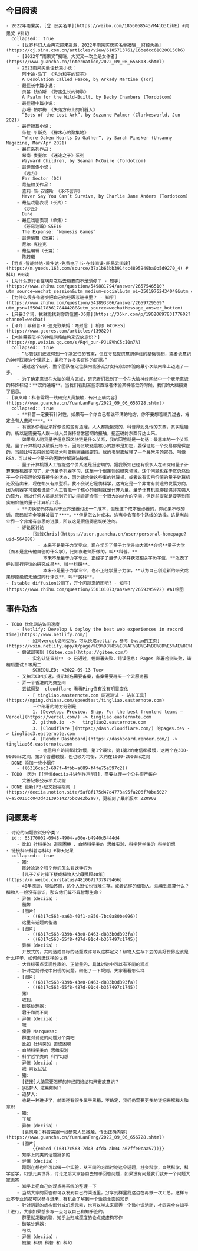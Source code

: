 ## 今日阅读
	- 2022年雨果奖，[🏆 获奖名单](https://weibo.com/1856068543/M4jQ3tibE) #雨果奖 #科幻
	  collapsed:: true
		- [世界科幻大会再次迎来高潮，2022年雨果奖获奖名单揭晓__财经头条](https://cj.sina.com.cn/articles/view/6105713761/16bedcc610200150k6)
		- [2022年“雨果奖”揭晓，大奖又一次全是女作者](https://www.guancha.cn/internation/2022_09_06_656813.shtml)
		- 2022雨果奖最佳长篇小说：
		  阿卡迪·马丁 《名为和平的荒芜》
		  A Desolation Called Peace, by Arkady Martine (Tor)
		- 最佳长中篇小说：
		  贝基·钱伯斯 《野蛮生长的诗歌》
		  A Psalm for the Wild-Built, by Becky Chambers (Tordotcom)
		- 最佳短中篇小说：
		  苏珊·帕尔梅 《失落方舟上的机器人》
		  “Bots of the Lost Ark”, by Suzanne Palmer (Clarkesworld, Jun 2021)
		- 最佳短篇小说：
		  莎拉·平斯克 《橡木心的聚集地》
		  “Where Oaken Hearts Do Gather”, by Sarah Pinsker (Uncanny Magazine, Mar/Apr 2021)
		- 最佳系列作品：
		  希南·麦奎尔 《迷途之子》系列 
		  Wayward Children, by Seanan McGuire (Tordotcom)
		- 最佳图像小说：
		  《远方》
		  Far Sector (DC)
		- 最佳相关作品：
		  查莉·简·安德斯 《永不言弃》
		  Never Say You Can’t Survive, by Charlie Jane Anders (Tordotcom)
		- 最佳戏剧表现（长片）：
		  《沙丘》
		  Dune
		- 最佳戏剧表现（单集）：
		  《苍穹浩瀚》S5E10
		  The Expanse: “Nemesis Games”
		- 最佳编辑（短篇）：
		  尼尔·克拉克
		- 最佳编辑（长篇）：
		  陈若曦
	- [奇点·智能终结-赖仲达-免费电子书-在线阅读-网易云阅读](https://m.yuedu.163.com/source/37a1b63bb3914cc4895949ba0b5d9270_4) #科幻 #阅读
	- [为什么旅行者在璃月之后去稻妻而不是须弥？ - 知乎](https://www.zhihu.com/question/549881794/answer/2657546510?utm_source=wechat_session&utm_medium=social&utm_oi=35019762434048&utm_content=group1_Answer&utm_campaign=shareopn)
	- [为什么很多作者会把自己的经历写进书里？ - 知乎](https://www.zhihu.com/question/541893306/answer/2659729569?utm_psn=1550417836178444288&utm_source=wechatMessage_answer_bottom)
	- [只要3个词，我就能找到你的位置-36氪](https://36kr.com/p/1902069783177602?channel=wechat)
	- [译介丨菲利普·K·迪克致莱姆：两封信 | 机核 GCORES](https://www.gcores.com/articles/139829)
	- [大脑需要怎样的神经网络结构来安放意识？](https://mp.weixin.qq.com/s/Rq4_our-PJLBVhC5cI0n7A)
	  collapsed:: true
		- “尽管我们还没得到一个决定性的答案，但在寻找提供意识体验的基础机制，或者说意识的神经联接这个课题上，累积了许多实证性的证据。”
		- 通过这个研究，整个团队在定位脑内能够充分支持意识体验的最小次级网络上迈进了一步。
		- 为了确定意识在大脑的哪片区域，研究者们找到了一个在大脑神经网络中一个表示意识的特殊标记：**双向通路**。当我们看到某些东西或者体验某种感觉的时候，我们的大脑接受了信息。
	- [袁岚峰：科普需跟一线研究人员接触，传出正确内容](https://www.guancha.cn/YuanLanFeng/2022_09_06_656728.shtml)
	  collapsed:: true
		- **科普一定要有针对性。如果有一个你自己都说不清的地方，你不要想着糊弄过去，肯定会有人来问****。**
		- 有很多你看起来好像说的蛮有道理，人人都能接受的、科普界到处传的东西，其实是错的。所以是需要有人跟一线人员保持非常密切的接触，把正确的东西传达出来。
		- 如果有人问我量子信息跟区块链是什么关系，我的回答就是一句话：最基本的一个关系是，量子计算机可以破解比特币。因为区块链最核心的技术是加密，要保证每一个交易都是保密的。当前比特币用的加密技术叫做椭圆曲线密码。我的书里面解释了一个最常用的密码，叫做RSA，可以被一个量子的因数分解算法破解。
		- 量子计算机跟人工智能这个关系还是挺密切的，据我所知已经有很多人在研究用量子计算来做机器学习了，所谓量子机器学习，这是一个很蓬勃的研究领域。这个问题也在于它仍然处于一个只有理论没有硬件的状态，因为适合做这些事的计算机，或者说有实用价值的量子计算机还没造出来，现在都只有原型机。我不会说它是伪科学，这肯定是一个非常有前途的发展方向，因为机器学习或者说整个人工智能一个核心的限制就是计算力量。量子计算机能够提供非常强大的算力，所以任何人都能想到它们之间肯定会有一个很大的结合的空间，但是前提就是要等到有实用价值的量子计算机出现。
		- **切换密码体系对于业界是要付出一个成本，但是这个成本是必要的，你如果不改的话，密码就完全等着被破了****。**但是怎么付成本，这当中会有多个路线的选择。这是当前业界一个非常有意思的进展，所以这是很值得密切关注的。
		- 评论区讨论
			- [波波Chris](https://user.guancha.cn/user/personal-homepage?uid=564888)
				- 本来不是量子力学专业，现在学习了量子力学并向大家**介绍**量子力学（而不是宣传他自创的什么学），比如袁老师所做的，叫**科普。**
				  本来不是量子力学专业，正经学了量子力学并获取相关学历学位，**发表了经过同行评议的研究成果**，叫**科研**。
				  本来不是量子力学专业，也不正经学量子力学，**认为自己创造新的研究成果却拒绝或无通过同行评议**，叫**民科**。
	- [stable diffusion公测了，开个问题来晒图吧? - 知乎](https://www.zhihu.com/question/550101073/answer/2659395972) #AI绘图
## 事件动态
	- TODO 优化网站访问速度
		- [Netlify: Develop & deploy the best web experiences in record time](https://www.netlify.com/)
			- 如果vercel访问受限，可以换成netlify，参考 [wsin的主页](https://wsin.netlify.app/#/page/%E9%98%85%E8%AF%BB%E4%B8%8D%E5%AE%8C%E5%85%A8%E6%8C%87%E5%8D%97)
		- 尝试部署到 [Gitee.com](https://gitee.com/)
			- 实名认证审核中 -> 已通过，但部署失败，错误信息: Pages 部署检测失败，请稍后重试！等周二
			  SCHEDULED: <2022-09-13 Tue>
		- 又拍云CDN加速，提示域名需要备案，备案需要再买一个云服务器
		- 弄一个香港的免费空间
		- 尝试调整  cloudflare 看看Ping值有没有明显变化
			- [ tingliao.easternote.com 网速测试 - 站长工具](https://mping.chinaz.com/speedtest/tingliao.easternote.com)
			- 三个部署的地方分别是 
			  1. [Develop. Preview. Ship. For the best frontend teams – Vercel](https://vercel.com/) -> tingliao.easternote.com 
			  2. github.io  ->   tingliao2.easternote.com
			  3. [Cloudflare ](https://dash.cloudflare.com/) 的pages.dev -> tingliao3.easternote.com
			  4. [Render Dashboard](https://dashboard.render.com/) -> tingliao66.easternote.com
				- 电信用户访问都比较慢，第1个最快，第1第2的电信都极慢，这两个在300-9000ms之间，第3个普遍较慢，但也较为均衡，大约在1000-2000ms之间
	- DONE 添加一些小组件
		- ((6316cac3-607f-4fbb-a689-f4fe75e597c2))
	- TODO  因为 [[异恒deciia共进创作声明]]，需要办理一个公共资产帐户
		- 完善记帐公示相关功能
	- DONE 更新[P3-征文投稿指南 ](https://deciia.notion.site/5af8f175d47d4773a95fa206f70be502?v=a5c016cc043d43139b14275bc8e2b2a8)，更新到了最新版本 220902
## 问题思考
	- 讨论的问题尝试分个类？
	  id:: 63170002-0948-4904-a00e-b4940d5444d4
		- 比如 社科类的 道德困境 、自然科学类的 思维实验、科学哲学类的 科学幻想
	- 链接科研科普与科幻 #聊天记录  
	  collapsed:: true
		- 猪:  
		  能讨论这个吗？你们怎么看这种行为
		- [儿子7岁时摔下楼成植物人父母照顾40年](https://m.weibo.cn/status/4810672737879466)
		- 40年照顾，哪怕苏醒，这个人恐怕也很难生存。或者这样的植物人，活着到底算什么？植物人一般没有意识，那么他们算不算智慧生命？
		- 异恒（deciia）:  
		  稍等
		- [图片]
			- ((6317c563-ea63-40f1-a950-7bc0a80be096))
		- 这里有话题的备选
		- [图片]
			- ((6317c563-939b-43e0-8463-d883b0d393fa))
			- ((6317c563-65f8-487d-91c4-b357497c1745))
		- 异恒（deciia）:  
		  开放式的，共同达成目标的话题或许可以这样定义：植物人生存下去的美好世界应该是什么样子，如何创造这样的世界
		- 大目标带点实现性质的、正能量的，具体讨论中可以有不同的观点
		- 针对之前讨论中出现的问题，细化了一下规则，大家看看怎么样
		- [图片]
			- ((6317c563-939b-43e0-8463-d883b0d393fa))
			- ((6317c563-65f8-487d-91c4-b357497c1745))
		- 猪:  
		  收到，
		- 碳基处理器:  
		  君子和而不同
		- 异恒（deciia）:  
		  嗯
		- 侯爵 Marquess:  
		  群主对讨论的问题分个类吧
		- 比如 社科类的 道德困境
		- 自然科学类的 思维实验
		- 科学哲学类的 科学幻想
		- 异恒（deciia）:  
		  嗯 可以试试
		- 猪:  
		  [链接]大脑需要怎样的神经网络结构来安放意识？
		- @追梦人 这篇如何？
		- 追梦人:  
		  也是一种进步了，前面还有很多属于黑箱，不确定，我们仍需要更多的证据来解释大脑意识
		- 猪:  
		  了解
		- 异恒（deciia）:  
		  [袁岚峰：科普需跟一线研究人员接触，传出正确内容](https://www.guancha.cn/YuanLanFeng/2022_09_06_656728.shtml)
		- [图片]
			- {{embed ((6317c563-7d43-4fda-ab04-a67ffe0caa57))}}
		- 知乎上同类的话题挺多的
		- 异恒（deciia）:  
		  刚刚在想也许可以做一个实验，从不同的方面讨论这个话题，社会科学，自然科学，科学哲学，幻想元素世界，讨论之后大家各自去知乎回答问题，如果没有问题我们就开一个问题大家去答
		- 知乎上把自己的观点再系统的整理一下
		- 当然大家的回答都可以发到自己的渠道里，分享到群里我这边在再做一次汇总，这样专业不专业的都可以参与进来，有机会了解到一个话题全面的知识
		- 针对话题的虚构部分或幻想元素，也可以学未来局弄一个微小说活动，社区完全在知乎上进行，大家如果想多写一点可以自己和知乎签约。  
		  群里就发散的聊，知乎上形成深度的论点或虚构写作
		- 碳基处理器:  
		  可以
		- 异恒（deciia）:  
		  链接 科研 科普 和 科幻